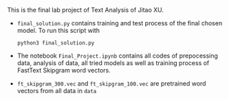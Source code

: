 This is the final lab project of Text Analysis of Jitao XU.

* ```final_solution.py``` contains training and test process of the final chosen model. To run this script with 

  ```python3 final_solution.py```

* The notebook ```Final_Project.ipynb``` contains all codes of prepocessing data, analysis of data, all tried models as well as training process of FastText Skipgram word vectors.

* ```ft_skipgram_300.vec``` and ```ft_skipgram_100.vec``` are pretrained word vectors from all data in ```data```


